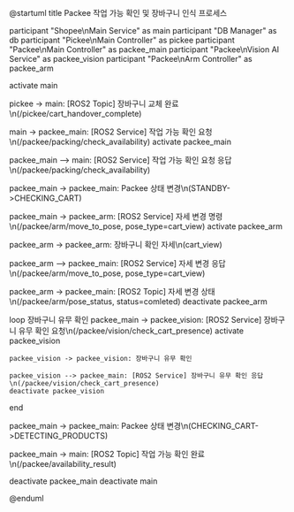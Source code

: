 @startuml
title Packee 작업 가능 확인 및 장바구니 인식 프로세스

participant "Shopee\nMain Service" as main
participant "DB Manager" as db
participant "Pickee\nMain Controller" as pickee
participant "Packee\nMain Controller" as packee_main
participant "Packee\nVision AI Service" as packee_vision
participant "Packee\nArm Controller" as packee_arm

activate main

pickee -> main: [ROS2 Topic] 장바구니 교체 완료\n(/pickee/cart_handover_complete)

main -> packee_main: [ROS2 Service] 작업 가능 확인 요청\n(/packee/packing/check_availability)
activate packee_main

packee_main --> main: [ROS2 Service] 작업 가능 확인 요청 응답\n(/packee/packing/check_availability)

packee_main -> packee_main: Packee 상태 변경\n(STANDBY->CHECKING_CART)

packee_main -> packee_arm: [ROS2 Service] 자세 변경 명령\n(/packee/arm/move_to_pose, pose_type=cart_view)
activate packee_arm

packee_arm -> packee_arm: 장바구니 확인 자세\n(cart_view)

packee_arm --> packee_main: [ROS2 Service] 자세 변경 응답\n(/packee/arm/move_to_pose, pose_type=cart_view)

packee_arm -> packee_main: [ROS2 Topic] 자세 변경 상태\n(/packee/arm/pose_status, status=comleted)
deactivate packee_arm

loop 장바구니 유무 확인
    packee_main -> packee_vision: [ROS2 Service] 장바구니 유무 확인 요청\n(/packee/vision/check_cart_presence)
    activate packee_vision

    packee_vision -> packee_vision: 장바구니 유무 확인

    packee_vision --> packee_main: [ROS2 Service] 장바구니 유무 확인 응답\n(/packee/vision/check_cart_presence)
    deactivate packee_vision
end

packee_main -> packee_main: Packee 상태 변경\n(CHECKING_CART->DETECTING_PRODUCTS)

packee_main -> main: [ROS2 Topic] 작업 가능 확인 완료\n(/packee/availability_result)

deactivate packee_main
deactivate main

@enduml